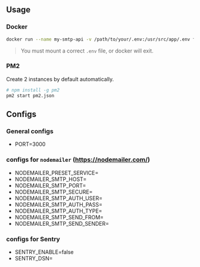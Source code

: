 ## Usage

### Docker

```bash
docker run --name my-smtp-api -v /path/to/your/.env:/usr/src/app/.env fastify-smtp:latest
```

> You must mount a correct `.env` file, or docker will exit.

### PM2

Create 2 instances by default automatically.

```bash
# npm install -g pm2
pm2 start pm2.json
```

## Configs

### General configs
- PORT=3000

### configs for `nodemailer` (https://nodemailer.com/)
- NODEMAILER_PRESET_SERVICE=
- NODEMAILER_SMTP_HOST=
- NODEMAILER_SMTP_PORT=
- NODEMAILER_SMTP_SECURE=
- NODEMAILER_SMTP_AUTH_USER=
- NODEMAILER_SMTP_AUTH_PASS=
- NODEMAILER_SMTP_AUTH_TYPE=
- NODEMAILER_SMTP_SEND_FROM=
- NODEMAILER_SMTP_SEND_SENDER=


### configs for Sentry
- SENTRY_ENABLE=false
- SENTRY_DSN=